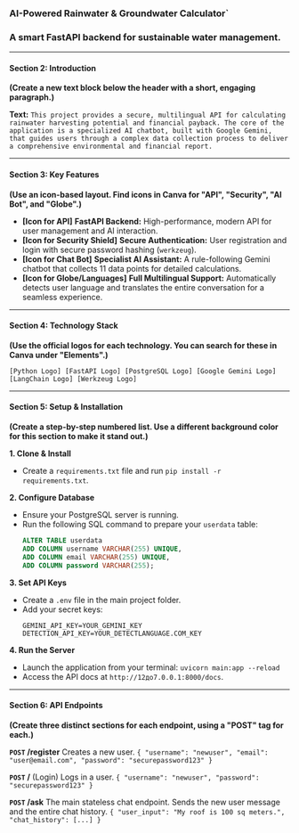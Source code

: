 ### AI-Powered Rainwater & Groundwater Calculator`


### A smart FastAPI backend for sustainable water management.

-----

#### **Section 2: Introduction**

**(Create a new text block below the header with a short, engaging paragraph.)**

**Text:**
`This project provides a secure, multilingual API for calculating rainwater harvesting potential and financial payback. The core of the application is a specialized AI chatbot, built with Google Gemini, that guides users through a complex data collection process to deliver a comprehensive environmental and financial report.`

-----

#### **Section 3: Key Features**

**(Use an icon-based layout. Find icons in Canva for "API", "Security", "AI Bot", and "Globe".)**

  * **[Icon for API]**
    **FastAPI Backend:** High-performance, modern API for user management and AI interaction.
  * **[Icon for Security Shield]**
    **Secure Authentication:** User registration and login with secure password hashing (`werkzeug`).
  * **[Icon for Chat Bot]**
    **Specialist AI Assistant:** A rule-following Gemini chatbot that collects 11 data points for detailed calculations.
  * **[Icon for Globe/Languages]**
    **Full Multilingual Support:** Automatically detects user language and translates the entire conversation for a seamless experience.

-----

#### **Section 4: Technology Stack**

**(Use the official logos for each technology. You can search for these in Canva under "Elements".)**

`[Python Logo] [FastAPI Logo] [PostgreSQL Logo] [Google Gemini Logo] [LangChain Logo] [Werkzeug Logo]`

-----

#### **Section 5: Setup & Installation**

**(Create a step-by-step numbered list. Use a different background color for this section to make it stand out.)**

**1. Clone & Install**

  - Create a `requirements.txt` file and run `pip install -r requirements.txt`.

**2. Configure Database**

  - Ensure your PostgreSQL server is running.
  - Run the following SQL command to prepare your `userdata` table:
    ```sql
    ALTER TABLE userdata
    ADD COLUMN username VARCHAR(255) UNIQUE,
    ADD COLUMN email VARCHAR(255) UNIQUE,
    ADD COLUMN password VARCHAR(255);
    ```

**3. Set API Keys**

  - Create a `.env` file in the main project folder.
  - Add your secret keys:
    ```
    GEMINI_API_KEY=YOUR_GEMINI_KEY
    DETECTION_API_KEY=YOUR_DETECTLANGUAGE.COM_KEY
    ```

**4. Run the Server**

  - Launch the application from your terminal:
    `uvicorn main:app --reload`
  - Access the API docs at `http://12до7.0.0.1:8000/docs`.

-----

#### **Section 6: API Endpoints**

**(Create three distinct sections for each endpoint, using a "POST" tag for each.)**

**`POST` /register**
Creates a new user.
`{ "username": "newuser", "email": "user@email.com", "password": "securepassword123" }`

**`POST` /** (Login)
Logs in a user.
`{ "username": "newuser", "password": "securepassword123" }`

**`POST` /ask**
The main stateless chat endpoint. Sends the new user message and the entire chat history.
`{ "user_input": "My roof is 100 sq meters.", "chat_history": [...] }`
